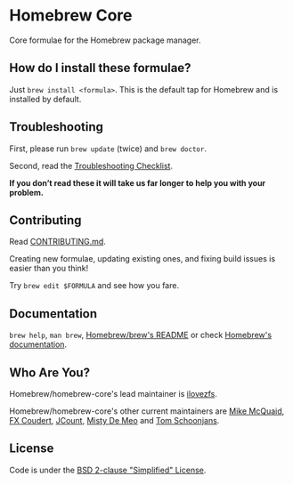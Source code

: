 # Homebrew Core
Core formulae for the Homebrew package manager.

## How do I install these formulae?
Just `brew install <formula>`. This is the default tap for Homebrew and is installed by default.

## Troubleshooting
First, please run `brew update` (twice) and `brew doctor`.

Second, read the [Troubleshooting Checklist](https://docs.brew.sh/Troubleshooting.html).

**If you don’t read these it will take us far longer to help you with your problem.**

## Contributing
Read [CONTRIBUTING.md](/CONTRIBUTING.md).

Creating new formulae, updating existing ones, and fixing build issues is easier than you think!

Try `brew edit $FORMULA` and see how you fare.

## Documentation
`brew help`, `man brew`, [Homebrew/brew's README](https://github.com/Homebrew/brew#homebrew) or check [Homebrew's documentation](https://github.com/Homebrew/brew/tree/master/docs#readme).

## Who Are You?
Homebrew/homebrew-core's lead maintainer is [ilovezfs](https://github.com/ilovezfs).

Homebrew/homebrew-core's other current maintainers are [Mike McQuaid](https://github.com/mikemcquaid), [FX Coudert](https://github.com/fxcoudert), [JCount](https://github.com/jcount), [Misty De Meo](https://github.com/mistydemeo) and [Tom Schoonjans](https://github.com/tschoonj).

## License
Code is under the [BSD 2-clause "Simplified" License](https://github.com/Homebrew/homebrew-core/blob/master/LICENSE.txt).
